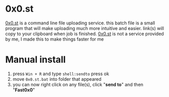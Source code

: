 # 0x0.st
[0x0.st](https://0x0.st/) is a command line file uploading service. this batch file is a small program that will make uploading much more intuitive and easier. link(s) will copy to your clipboard when job is finished. [0x0.st](https://0x0.st/) is not a service provided by me, I made this to make things faster for me
# Manual install
1. press ``Win + R`` and type ``shell:sendto`` press ok
2. move ``0x0.st.bat`` into folder that appeared
3. you can now right click on any file(s), click "**send to**" and then "**Fast0x0**"
